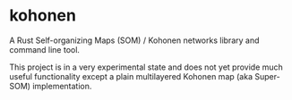 # kohonen
A Rust Self-organizing Maps (SOM) / Kohonen networks library and command line tool.

This project is in a very experimental state and does not yet provide much useful
functionality except a plain multilayered Kohonen map (aka Super-SOM) implementation.
